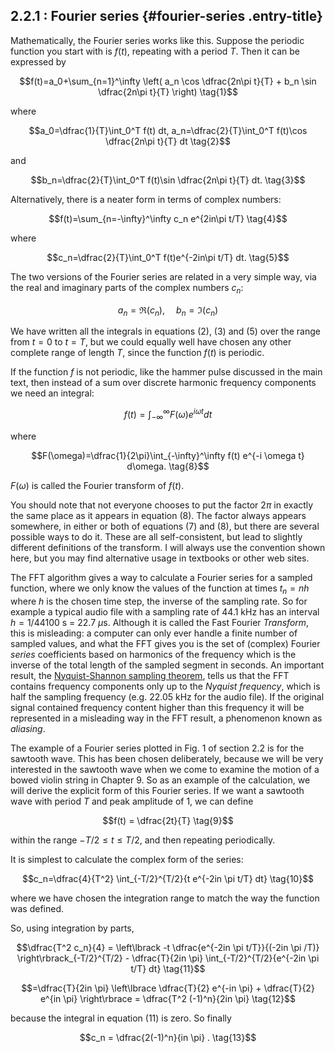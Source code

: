 ## 2.2.1 : Fourier series {#fourier-series .entry-title}

Mathematically, the Fourier series works like this. Suppose the periodic
function you start with is $f(t)$, repeating with a period $T$. Then
it can be expressed by

$$f(t)=a_0+\sum_{n=1}^\infty \left( a_n \cos \dfrac{2n\pi
t}{T} + b_n \sin \dfrac{2n\pi t}{T} \right) \tag{1}$$

where

$$a_0=\dfrac{1}{T}\int_0^T f(t) dt, a_n=\dfrac{2}{T}\int_0^T
f(t)\cos \dfrac{2n\pi t}{T} dt \tag{2}$$

and

$$b_n=\dfrac{2}{T}\int_0^T f(t)\sin \dfrac{2n\pi t}{T} dt.
\tag{3}$$

Alternatively, there is a neater form in terms of complex numbers:

$$f(t)=\sum_{n=-\infty}^\infty c_n e^{2in\pi t/T} \tag{4}$$

where

$$c_n=\dfrac{2}{T}\int_0^T f(t)e^{-2in\pi t/T} dt. \tag{5}$$

The two versions of the Fourier series are related in a very simple way,
via the real and imaginary parts of the complex numbers $c_n$:

$$a_n=\Re (c_n), \mathrm{~~~~}b_n=\Im (c_n) \tag{6}$$

We have written all the integrals in equations (2), (3) and (5) over the
range from $t=0$ to $t=T$, but we could equally well have chosen any
other complete range of length $T$, since the function $f(t)$ is
periodic.

If the function $f$ is not periodic, like the hammer pulse discussed
in the main text, then instead of a sum over discrete harmonic frequency
components we need an integral:

$$f(t)=\int_{-\infty}^\infty F(\omega) e^{i \omega t} dt
\tag{7}$$

where

$$F(\omega)=\dfrac{1}{2\pi}\int_{-\infty}^\infty f(t) e^{-i
\omega t} d\omega. \tag{8}$$

$F(\omega)$ is called the Fourier transform of $f(t)$.

You should note that not everyone chooses to put the factor $2 \pi$
in exactly the same place as it appears in equation (8). The factor
always appears somewhere, in either or both of equations (7) and (8),
but there are several possible ways to do it. These are all
self-consistent, but lead to slightly different definitions of the
transform. I will always use the convention shown here, but you may find
alternative usage in textbooks or other web sites.

The FFT algorithm gives a way to calculate a Fourier series for a
sampled function, where we only know the values of the function at times
$t_n=nh$ where $h$ is the chosen time step, the inverse of the
sampling rate. So for example a typical audio file with a sampling rate
of 44.1 kHz has an interval $h = 1/44100$ s = 22.7 $\mu$s. Although
it is called the Fast Fourier *Transform*, this is misleading: a
computer can only ever handle a finite number of sampled values, and
what the FFT gives you is the set of (complex) Fourier *series*
coefficients based on harmonics of the frequency which is the inverse of
the total length of the sampled segment in seconds. An important result,
the [Nyquist-Shannon sampling
theorem](https://en.wikipedia.org/wiki/Nyquist%E2%80%93Shannon_sampling_theorem),
tells us that the FFT contains frequency components only up to the
*Nyquist frequency*, which is half the sampling frequency (e.g. 22.05
kHz for the audio file). If the original signal contained frequency
content higher than this frequency it will be represented in a
misleading way in the FFT result, a phenomenon known as *aliasing*.

The example of a Fourier series plotted in Fig. 1 of section 2.2 is for
the sawtooth wave. This has been chosen deliberately, because we will be
very interested in the sawtooth wave when we come to examine the motion
of a bowed violin string in Chapter 9. So as an example of the
calculation, we will derive the explicit form of this Fourier series. If
we want a sawtooth wave with period $T$ and peak amplitude of 1, we
can define

$$f(t) = \dfrac{2t}{T} \tag{9}$$

within the range $-T/2 \le t \le T/2$, and then repeating
periodically.

It is simplest to calculate the complex form of the series:

$$c_n=\dfrac{4}{T^2} \int_{-T/2}^{T/2}{t e^{-2in \pi t/T} dt}
\tag{10}$$

where we have chosen the integration range to match the way the function
was defined.

So, using integration by parts,

$$\dfrac{T^2 c_n}{4} = \left\lbrack -t \dfrac{e^{-2in \pi t/T}}{(-2in
\pi /T)} \right\rbrack_{-T/2}^{T/2} - \dfrac{T}{2in \pi}
\int_{-T/2}^{T/2}{e^{-2in \pi t/T} dt} \tag{11}$$

$$=\dfrac{T}{2in \pi} \left\lbrace \dfrac{T}{2} e^{-in \pi} +
\dfrac{T}{2} e^{in \pi} \right\rbrace = \dfrac{T^2 (-1)^n}{2in
\pi} \tag{12}$$

because the integral in equation (11) is zero. So finally

$$c_n = \dfrac{2(-1)^n}{in \pi} . \tag{13}$$

